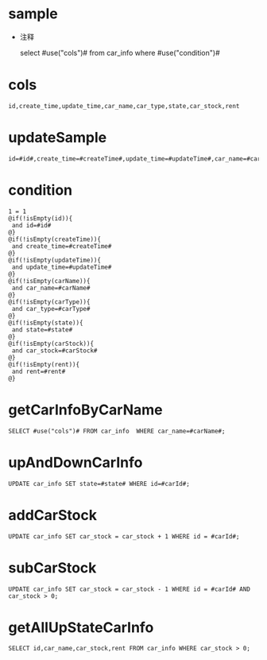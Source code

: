 sample
===
* 注释

	select #use("cols")# from car_info  where  #use("condition")#

cols
===
	id,create_time,update_time,car_name,car_type,state,car_stock,rent

updateSample
===
	
	id=#id#,create_time=#createTime#,update_time=#updateTime#,car_name=#carName#,car_type=#carType#,state=#state#,car_stock=#carStock#,rent=#rent#

condition
===

	1 = 1  
	@if(!isEmpty(id)){
	 and id=#id#
	@}
	@if(!isEmpty(createTime)){
	 and create_time=#createTime#
	@}
	@if(!isEmpty(updateTime)){
	 and update_time=#updateTime#
	@}
	@if(!isEmpty(carName)){
	 and car_name=#carName#
	@}
	@if(!isEmpty(carType)){
	 and car_type=#carType#
	@}
	@if(!isEmpty(state)){
	 and state=#state#
	@}
	@if(!isEmpty(carStock)){
	 and car_stock=#carStock#
	@}
	@if(!isEmpty(rent)){
	 and rent=#rent#
	@}
	
getCarInfoByCarName
===
    SELECT #use("cols")# FROM car_info  WHERE car_name=#carName#;

upAndDownCarInfo
===
    UPDATE car_info SET state=#state# WHERE id=#carId#;
 
addCarStock
===
    UPDATE car_info SET car_stock = car_stock + 1 WHERE id = #carId#;

subCarStock
===
    UPDATE car_info SET car_stock = car_stock - 1 WHERE id = #carId# AND car_stock > 0;

getAllUpStateCarInfo
===
    SELECT id,car_name,car_stock,rent FROM car_info WHERE car_stock > 0; 	